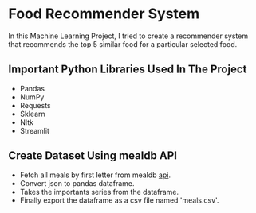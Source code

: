 # Food Recommender System

In this Machine Learning Project, I tried to create a recommender system that recommends the top 5 similar food for a particular selected food.

## Important Python Libraries Used In The Project

- Pandas
- NumPy
- Requests
- Sklearn
- Nltk
- Streamlit

## Create Dataset Using mealdb API

- Fetch all meals by first letter from mealdb [api](www.themealdb.com/api/json/v1/1/search.php?f=a).
- Convert json to pandas dataframe.
- Takes the importants series from the dataframe.
- Finally export the dataframe as a csv file named 'meals.csv'.

